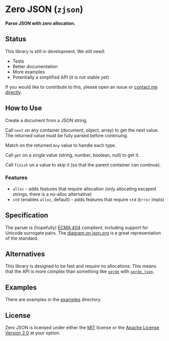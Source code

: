 # Zero JSON (`zjson`)

**Parse JSON with zero allocation.**

## Status
This library is still in development. We still need:
- Tests
- Better documentation
- More examples
- Potentially a simplified API (it is not stable yet)

If you would like to contribute to this, please open an issue or [contact me directly](https://tomboddaert.com/contact).

## How to Use
Create a document from a JSON string.

Call `next` on any container (document, object, array) to get the next value.
The returned value must be fully parsed before continuing.

Match on the returned `Any` value to handle each type.

Call `get` on a single value (string, number, boolean, null) to get it.

Call `finish` on a value to skip it (so that the parent container can continue).

### Features
- `alloc` - adds features that require allocation (only allocating escaped strings, there is a no-alloc alternative)
- `std` (enables `alloc`, default) - adds features that require `std` (`Error` impls)

## Specification
The parser is (hopefully) [ECMA 404](https://ecma-international.org/publications-and-standards/standards/ecma-404/) complient, including support for Unicode surrogate pairs.
The [diagram on json.org](https://www.json.org/json-en.html) is a great representation of the standard.

## Alternatives
This library is designed to be fast and require no allocations.
This means that the API is more complex than something like [`serde`](https://crates.io/crates/serde) with [`serde_json`](https://crates.io/crates/serde_json).

## Examples
There are examples in the [examples](./examples) directory.

## License
Zero JSON is licensed under either the [MIT](./LICENSES/MIT) license or the [Apache License Version 2.0](./LICENSES/APACHE-2.0) at your option.
